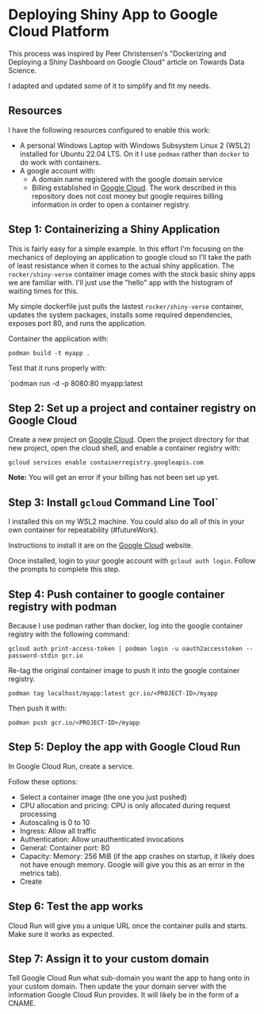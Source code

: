 # Deploying Shiny App to Google Cloud Platform

This process was inspired by Peer Christensen's "Dockerizing and Deploying a Shiny Dashboard on Google Cloud" article on Towards Data Science.  

I adapted and updated some of it to simplify and fit my needs.  

## Resources  

I have the following resources configured to enable this work:  

  * A personal Windows Laptop with Windows Subsystem Linux 2 (WSL2) installed for Ubuntu 22.04 LTS. On it I use `podman` rather than `docker` to do work with containers.  
  * A google account with:  
    * A domain name registered with the google domain service  
	* Billing established in [Google Cloud](https://www.cloud.google.com). The work described in this repository does not cost money but google requires billing information in order to open a container registry.  
	
## Step 1: Containerizing a Shiny Application  

This is fairly easy for a simple example. In this effort I'm focusing on the mechanics of deploying an application to google cloud so I'll take the path of least resistance when it comes to the actual shiny application. The `rocker/shiny-verse` container image comes with the stock basic shiny apps we are familiar with. I'll just use the "hello" app with the histogram of waiting times for this.  

My simple dockerfile just pulls the lastest `rocker/shiny-verse` container, updates the system packages, installs some required dependencies, exposes port 80, and runs the application.  

Container the application with:  

`podman build -t myapp .`

Test that it runs properly with:  

`podman run -d -p 8080:80 myapp:latest

## Step 2: Set up a project and container registry on Google Cloud  

Create a new project on [Google Cloud](https://cloud.google.com). Open the project directory for that new project, open the cloud shell, and enable a container registry with: 

`gcloud services enable containerregistry.googleapis.com`  

**Note:** You will get an error if your billing has not been set up yet.

## Step 3: Install `gcloud` Command Line Tool`  

I installed this on my WSL2 machine. You could also do all of this in your own container for repeatability (#futureWork).  

Instructions to install it are on the [Google Cloud](https://cloud.google.com/sdk/docs/install#deb) website.  

Once installed, login to your google account with `gcloud auth login`. Follow the prompts to complete this step.  

## Step 4: Push container to google container registry with podman

Because I use podman rather than docker, log into the google container registry with the following command:  

`gcloud auth print-access-token | podman login -u oauth2accesstoken --password-stdin gcr.io`  

Re-tag the original container image to push it into the google container registry. 

`podman tag localhost/myapp:latest gcr.io/<PROJECT-ID>/myapp`  

Then push it with:

`podman push gcr.io/<PROJECT-ID>/myapp`  

## Step 5: Deploy the app with Google Cloud Run  

In Google Cloud Run, create a service.  

Follow these options:  

  * Select a container image (the one you just pushed)  
  * CPU allocation and pricing: CPU is only allocated during request processing  
  * Autoscaling is 0 to 10  
  * Ingress: Allow all traffic  
  * Authentication: Allow unauthenticated invocations  
  * General: Container port: 80  
  * Capacity: Memory: 256 MiB (if the app crashes on startup, it likely does not have enough memory. Google will give you this as an error in the metrics tab).  
  * Create  
  
## Step 6: Test the app works  

Cloud Run will give you a unique URL once the container pulls and starts. Make sure it works as expected.  

## Step 7: Assign it to your custom domain  

Tell Google Cloud Run what sub-domain you want the app to hang onto in your custom domain. Then update the your domain server with the information Google Cloud Run provides. It will likely be in the form of a CNAME.
 
